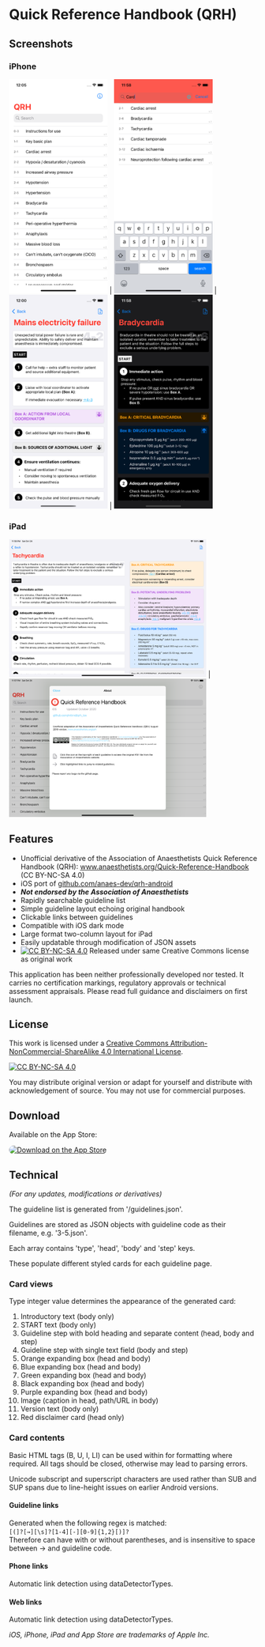 # Quick Reference Handbook (QRH)

## Screenshots

### iPhone
<img src="./qrh/screenshots/Simulator Screen Shot - iPhone 11 - 2020-10-25 at 00.05.59.png" width="200px"> | <img src="./qrh/screenshots/Simulator Screen Shot - iPhone 11 - 2020-10-24 at 23.58.44.png" width="200px"> | <img src="./qrh/screenshots/Simulator Screen Shot - iPhone 11 - 2020-10-25 at 00.00.45.png" width="200px"> | <img src="./qrh/screenshots/Simulator Screen Shot - iPhone 11 - 2020-10-24 at 23.58.17.png" width="200px">

### iPad

<img src="./qrh/screenshots/Simulator Screen Shot - iPad Pro (11-inch) (2nd generation) - 2020-10-24 at 23.58.01.png" width="400px"> | <img src="./qrh/screenshots/Simulator Screen Shot - iPad Pro (11-inch) (2nd generation) - 2020-10-24 at 23.57.40.png" width="400px">

## Features
- Unofficial derivative of the Association of Anaesthetists Quick Reference Handbook (QRH): www.anaesthetists.org/Quick-Reference-Handbook (CC BY-NC-SA 4.0)
- iOS port of <a href="http://github.com/anaes-dev/qrh-android">github.com/anaes-dev/qrh-android</a>
- ***Not endorsed by the Association of Anaesthetists***
- Rapidly searchable guideline list
- Simple guideline layout echoing original handbook
- Clickable links between guidelines
- Compatible with iOS dark mode
- Large format two-column layout for iPad
- Easily updatable through modification of JSON assets
- [![CC BY-NC-SA 4.0][cc-by-nc-sa-shield]][cc-by-nc-sa] Released under same Creative Commons license as original work  

This application has been neither professionally developed nor tested. It carries no certification markings, regulatory approvals or technical assessment appraisals. Please read full guidance and disclaimers on first launch.


## License
This work is licensed under a [Creative Commons Attribution-NonCommercial-ShareAlike 4.0
International License][cc-by-nc-sa].

[![CC BY-NC-SA 4.0][cc-by-nc-sa-image]][cc-by-nc-sa]

[cc-by-nc-sa]: http://creativecommons.org/licenses/by-nc-sa/4.0/
[cc-by-nc-sa-image]: https://licensebuttons.net/l/by-nc-sa/4.0/88x31.png
[cc-by-nc-sa-shield]: https://img.shields.io/badge/License-CC%20BY--NC%20SA%204.0-lightgrey.svg
You may distribute original version or adapt for yourself and distribute with acknowledgement of source. 
You may not use for commercial purposes.  

## Download

Available on the App Store:

<a href='https://apps.apple.com/gb/app/quick-reference-handbook-qrh/id1537247898'><img src="https://tools.applemediaservices.com/api/badges/download-on-the-app-store/black/en-us?size=250x83&amp;releaseDate=1605744000&h=39b9465c7f7117e54e77a92b3fc75817" alt="Download on the App Store" style="border-radius: 13px; width: 250px; height: 83px;"></a>


## Technical
*(For any updates, modifications or derivatives)*

The guideline list is generated from '/guidelines.json'. 

Guidelines are stored as JSON objects with guideline code as their filename, e.g. '3-5.json'.

Each array contains 'type', 'head', 'body' and 'step' keys.

These populate different styled cards for each guideline page.

### Card views

Type integer value determines the appearance of the generated card:
1. Introductory text (body only)
2. START text (body only)
3. Guideline step with bold heading and separate content (head, body and step)
4. Guideline step with single text field (body and step)
5. Orange expanding box (head and body)
6. Blue expanding box (head and body)
7. Green expanding box (head and body)
8. Black expanding box (head and body)
9. Purple expanding box (head and body)
10. Image (caption in head, path/URL in body)
11. Version text (body only)
12. Red disclaimer card (head only)  

### Card contents

Basic HTML tags (B, U, I, LI) can be used within for formatting where required. All tags should be closed, otherwise may lead to parsing errors. 

Unicode subscript and superscript characters are used rather than SUB and SUP spans due to line-height issues on earlier Android versions.


#### Guideline links
Generated when the following regex is matched:  
`[(]?[→][\s]?[1-4][-][0-9]{1,2}[)]?`  
Therefore can have with or without parentheses, and is insensitive to space between → and guideline code.

#### Phone links
Automatic link detection using dataDetectorTypes.

#### Web links
Automatic link detection using dataDetectorTypes.

*iOS, iPhone, iPad and App Store are trademarks of Apple Inc.*
